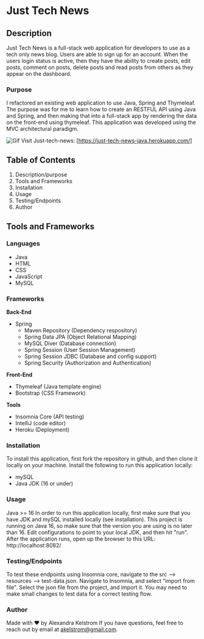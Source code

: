 # Just Tech News 

## Description
Just Tech News is a full-stack web application for developers to use as a tech only news blog. Users are able to sign up for an account. When the users login status is active, then they have the ability to create posts, edit posts, comment on posts, delete posts and read posts from others as they appear on the dashboard.   

### Purpose
I refactored an existing web application to use Java, Spring and Thymeleaf. The purpose was for me to learn how to create an RESTFUL API using Java and Spring, and then making that into a full-stack app by rendering the data on the front-end using thymeleaf. This application was developed using the MVC architectural paradigm.  

![Gif](https://github.com/akelstrom/tech-news-java-api/blob/master/src/main/resources/Homepage%20-%20Just%20Tech%20News.gif)
Visit Just-tech-news: [https://just-tech-news-java.herokuapp.com/]

## Table of Contents
1. Description/purpose
2. Tools and Frameworks
3. Installation
4. Usage
5. Testing/Endpoints
5. Author

## Tools and Frameworks
### Languages
* Java 
* HTML
* CSS
* JavaScript
* MySQL

### Frameworks
**Back-End**
* Spring
    *   Maven Repository (Dependency respository)
    *   Spring Data JPA (Object Relational Mapping)
    *   MySQL Diver (Database connection)
    *   Spring Session (User Session Management)
    *   Spring Session JDBC (Database and config support)    
    *   Spring Security (Authorization and Authentication)
    
**Front-End**
* Thymeleaf (Java template engine)
* Bootstrap (CSS Framework)

**Tools**
* Insomnia Core (API testing)
* IntelliJ (code editor)
* Heroku (Deployment)

### Installation
To install this application, first fork the repository in github, and then clone it locally on your machine. 
Install the following to run this application locally:
* mySQL
* Java JDK (16 or under)

### Usage
Java >= 16
In order to run this application locally, first make sure that you have JDK and mySQL installed locally (see installation). 
This project is running on Java 16, so make sure that the version you are using is no later than 16. Edit configurations to point to your local JDK, and then hit "run". After the application runs, open up the browser to this URL: http://localhost:8082/

### Testing/Endpoints
To test these endpoints using Insomnia core, navigate to the src --> resources --> test-data.json.
Navigate to Insomnia, and select "import from file". Select the json file from the project, and import it. You may need to make small changes to test data for a correct testing flow. 

### Author
Made with &hearts; by Alexandra Kelstrom
If you have questions, feel free to reach out by email at akelstrom@gmail.com.



